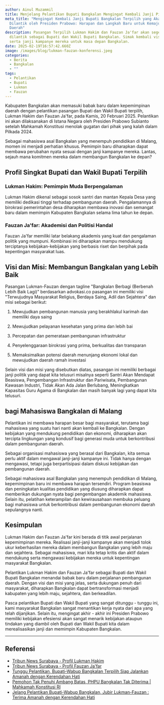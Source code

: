 ```yaml
---
author: Ainul Muzammil
title: Menjelang Pelantikan Bupati Bangkalan Mengingat Kembali Janji Pilkada
meta_title: "Mengingat Kembali Janji Bupati Bangkalan Terpilih yang Akan
  Dilantik oleh Presiden Prabowo: Harapan dan Langkah Baru untuk Kemajuan
  Daerah"
description: Pasangan Terpilih Lukman Hakim dan Fauzan Ja'far akan segera
  dilantik sebagai Bupati dan Wakil Bupati Bangkalan. Simak kembali visi-misi
  serta janji kampanye mereka untuk masa depan Bangkalan.
date: 2025-02-19T16:57:42.660Z
image: /images/blog/lukman-fauzan-konferensi.jpeg
categories:
  - Berita
  - Bangkalan
  - ""
tags:
  - Pelantikan
  - Bupati
  - Lukman
  - Fauzan
---
```

Kabupaten Bangkalan akan memasuki babak baru dalam kepemimpinan daerah dengan pelantikan pasangan Bupati dan Wakil Bupati terpilih, Lukman Hakim dan Fauzan Ja'far, pada Kamis, 20 Februari 2025. Pelantikan ini akan dilaksanakan di Istana Negara oleh Presiden Prabowo Subianto setelah Mahkamah Konstitusi menolak gugatan dari pihak yang kalah dalam Pilkada 2024.

Sebagai mahasiswa asal Bangkalan yang menempuh pendidikan di Malang, momen ini menjadi perhatian khusus. Pemimpin baru diharapkan dapat membawa perubahan nyata sesuai dengan janji kampanye mereka. Lantas, sejauh mana komitmen mereka dalam membangun Bangkalan ke depan?

## **Profil Singkat Bupati dan Wakil Bupati Terpilih**

### **Lukman Hakim: Pemimpin Muda Berpengalaman**

Lukman Hakim dikenal sebagai sosok santri dan mantan Kepala Desa yang memiliki dedikasi tinggi terhadap pembangunan daerah. Pengalamannya di birokrasi pemerintahan desa diharapkan membawa inovasi dan semangat baru dalam memimpin Kabupaten Bangkalan selama lima tahun ke depan.

### **Fauzan Ja'far: Akademisi dan Politisi Handal**

Fauzan Ja'far memiliki latar belakang akademis yang kuat dan pengalaman politik yang mumpuni. Kombinasi ini diharapkan mampu mendukung terciptanya kebijakan-kebijakan yang berbasis riset dan berpihak pada kepentingan masyarakat luas.

## **Visi dan Misi: Membangun Bangkalan yang Lebih Baik**

Pasangan Lukman-Fauzan dengan tagline "Bangkalan Berbagi (Berbenah Lebih Baik Lagi)" berdasarkan advokasi.co pasangan ini memiliki visi "Terwujudnya Masyarakat Religius, Berdaya Saing, Adil dan Sejahtera" dan misi sebagai berikut:

1. Mewujudkan pembangunan manusia yang berakhlakul karimah dan memiliki daya saing

2. Mewujudkan pelayanan kesehatan yang prima dan lebih bai

3. Percepatan dan pemerataan pembangunan infrastruktur

4. Penyelenggaraan birokrasi yang prima, berkualitas dan transparan

5. Memaksimalkan potensi daerah menunjang ekonomi lokal dan mewujudkan daerah ramah investasi

S﻿elain visi dan misi yang disebutkan diatas, pasangan ini memiliki berbagai janji politik yang dapat kita telusuri misalnya seperti Santri Akan Mendapat Beasiswa, Pengembangan Infrastruktur dan Pariwisata, Pembangunan Kawasan Industri, Tidak Akan Ada Jalan Berlubang, Meningkatkan Kapasitas Guru Agama di Bangkalan dan masih banyak lagi yang dapat kita telusuri.

## **bagi Mahasiswa Bangkalan di Malang**

Pelantikan ini membawa harapan besar bagi masyarakat, terutama bagi mahasiswa yang suatu hari nanti akan kembali ke Bangkalan. Dengan kebijakan yang mendukung pendidikan dan ekonomi, diharapkan akan tercipta lingkungan yang kondusif bagi generasi muda untuk berkontribusi dalam pembangunan daerah.

Sebagai organisasi mahasiswa yang berasal dari Bangkalan, kita semua perlu aktif dalam mengawal janji-janji kampanye ini. Tidak hanya dengan mengawasi, tetapi juga berpartisipasi dalam diskusi kebijakan dan pembangunan daerah.

Sebagai mahasiswa asal Bangkalan yang menempuh pendidikan di Malang, kepemimpinan baru ini membawa harapan tersendiri. Program beasiswa dan peningkatan kualitas pendidikan yang diusung diharapkan dapat memberikan dukungan nyata bagi pengembangan akademik mahasiswa. Selain itu, pelatihan keterampilan dan kewirausahaan membuka peluang bagi mahasiswa untuk berkontribusi dalam pembangunan ekonomi daerah sepulangnya nanti.

## **Kesimpulan**

Lukman Hakim dan Fauzan Ja'far kini berada di titik awal perjalanan kepemimpinan mereka. Realisasi janji-janji kampanye akan menjadi tolok ukur keberhasilan mereka dalam membangun Bangkalan yang lebih maju dan sejahtera. Sebagai mahasiswa, mari kita tetap kritis dan aktif dalam mendukung serta mengawasi kebijakan mereka untuk kepentingan masyarakat Bangkalan.

Pelantikan Lukman Hakim dan Fauzan Ja'far sebagai Bupati dan Wakil Bupati Bangkalan menandai babak baru dalam perjalanan pembangunan daerah. Dengan visi dan misi yang jelas, serta dukungan penuh dari masyarakat, diharapkan Bangkalan dapat bertransformasi menjadi kabupaten yang lebih maju, sejahtera, dan berkeadilan.

P﻿asca pelantikan Bupati dan Wakil Bupati yang sangat ditunggu - tunggu ini, kami masyarakat Bangkalan sangat menantikan kerja nyata dari apa yang telah dijanjikan. Selain itu, mengingat akhir - akhir ini Presiden Prabowo memiliki kebijakan efesiensi akan sangat menarik kebijakan ataupun tindakan yang diambil oleh Bupati dan Wakil Bupati kita dalam merealisasikan janji dan memimpin Kabupaten Bangkalan.

- - -

## **Referensi**

* [Tribun News Surabaya - Profil Lukman Hakim](https://surabaya.tribunnews.com/2024/12/20/profil-lukman-hakim-yang-bakal-jadi-bupati-bangkalan-terpilih-menang-pilkada-bangkalan-2024)
* [Tribun News Surabaya - Profil Fauzan Ja'far](https://surabaya.tribunnews.com/2025/02/07/profil-fauzan-jafar-wakil-bupati-bangkalan-terpilih-pilkada-2024-lulusan-uin-sunan-ampel-surabaya)
* [Tunggu Pelantikan, Bupati-Wabup Bangkalan Terpilih Siap Jalankan Amanah dengan Kerendahan Hati](https://surabaya.tribunnews.com/2025/02/12/tunggu-pelantikan-bupati-wabup-bangkalan-terpilih-siap-jalankan-amanah-dengan-kerendahan-hati)
* [Pemohon Tak Penuhi Ambang Batas, PHPU Bangkalan Tak Diterima | Mahkamah Konstitusi RI](https://www.mkri.id/index.php?id=22705&page=web.Berita)
* [Jelang Pelantikan Bupati-Wabup Bangkalan, Jubir Lukman-Fauzan : Terima Amanah dengan Kerendahan Hati](https://madura.tribunnews.com/2025/02/12/jelang-pelantikan-bupati-wabup-bangkalan-jubir-lukman-fauzan-terima-amanah-dengan-kerendahan-hati)